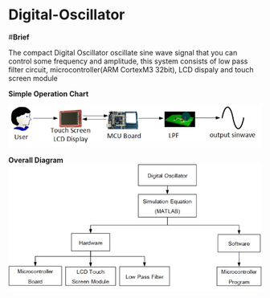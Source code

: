 # Digital-Oscillator

#**Brief**

The compact Digital Oscillator oscillate sine wave signal that you can control some frequency and amplitude, this system consists of low pass filter circuit, microcontroller(ARM CortexM3 32bit), LCD dispaly and touch screen module


**Simple Operation Chart**

![](https://github.com/Ariyapong/Digital-Oscillator/blob/master/overallChart.jpg?raw=true)

**Overall Diagram**
![](https://github.com/Ariyapong/Digital-Oscillator/blob/master/Image/projectdiagram.jpg?raw=true)

